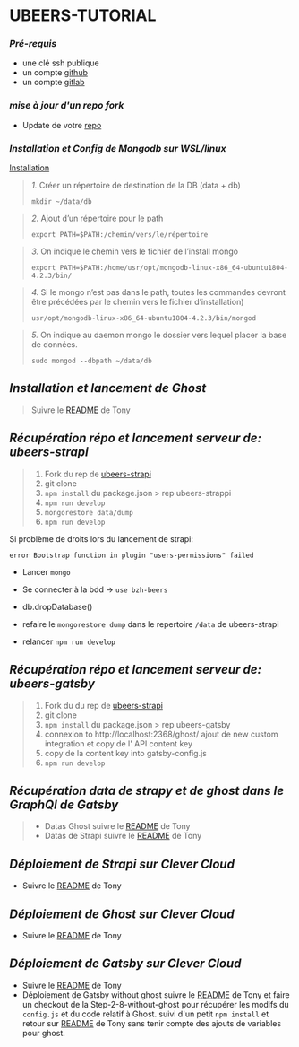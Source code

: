 # UBEERS-TUTORIAL



### *Pré-requis* ###
* une clé ssh publique 
* un compte [github](https://github.com/)
* un compte [gitlab](https://gitlab.com/)
 
### *mise à jour d'un repo fork* ###
* Update de votre [repo](https://rick.cogley.info/post/update-your-forked-repository-directly-on-github/) 

### *Installation et Config de Mongodb sur WSL/linux* ###

[Installation](https://github.com/michaeltreat/Windows-Subsystem-For-Linux-Setup-Guide/blob/master/readmes/installs/MongoDB.md)

>*1.* Créer un répertoire de destination de la DB (data + db) 
>
>```mkdir ~/data/db```
>

>*2.* Ajout d’un répertoire pour le path 
>
>```export PATH=$PATH:/chemin/vers/le/répertoire``` 
>

>*3.* On indique le chemin vers le fichier de l’install mongo 
>
>```export PATH=$PATH:/home/usr/opt/mongodb-linux-x86_64-ubuntu1804-4.2.3/bin/``` 
>

>*4.* Si le mongo n’est pas dans le path, toutes les commandes devront être précédées par le chemin vers le fichier d’installation) 
>
>```usr/opt/mongodb-linux-x86_64-ubuntu1804-4.2.3/bin/mongod``` 
 
> *5.* On indique au daemon mongo le dossier vers lequel placer la base de données.
>
>``sudo mongod --dbpath ~/data/db``  






## *Installation et lancement de Ghost*
>Suivre le  [README](https://github.com/TonyCois/ubeers-ghost-content) de Tony


## *Récupération répo et lancement serveur de: ubeers-strapi* ##


>1. Fork du rep de [ubeers-strapi](https://github.com/TonyCois/ubeers-strapi)
>1. git clone
>1. ```npm install``` du package.json > rep ubeers-strappi
>1. ```npm run develop```
>1. ```mongorestore data/dump```
>1. ```npm run develop```

Si problème de droits lors du lancement de strapi:

``error Bootstrap function in plugin "users-permissions" failed``
 
* Lancer ``mongo``

* Se connecter à la bdd -> `use bzh-beers`

* db.dropDatabase()

* refaire le ``mongorestore dump`` dans le repertoire ```/data``` de ubeers-strapi

* relancer ``npm run develop``

## *Récupération répo et lancement serveur de: ubeers-gatsby* ##

>1. Fork du du rep de [ubeers-strapi](https://github.com/TonyCois/ubeers-gatsby)
>1. git clone
>1. ```npm install``` du package.json > rep ubeers-gatsby
>1. connexion to http://localhost:2368/ghost/ ajout de new custom integration et copy de l' API content key
>1. copy de la content key into  gatsby-config.js
>1. ```npm run develop```

## *Récupération data de strapy et de ghost dans le GraphQl de Gatsby* ##
>* Datas Ghost suivre le [README](https://github.com/TonyCois/ubeers-gatsby/tree/step-1-1) de Tony 
>* Datas de Strapi suivre le [README](https://github.com/TonyCois/ubeers-gatsby/tree/step-2-2) de Tony

## *Déploiement de Strapi sur Clever Cloud* ##
* Suivre le [README](https://github.com/TonyCois/ubeers-deploy/blob/master/clevercloud/strapi.md) de Tony

## *Déploiement de Ghost sur Clever Cloud* ##
* Suivre le [README](https://github.com/TonyCois/ubeers-deploy/blob/master/clevercloud/ghost.md) de Tony

## *Déploiement de Gatsby sur Clever Cloud* ##
*  Suivre le [README](https://github.com/TonyCois/ubeers-deploy/blob/master/clevercloud/gatsby.md) de Tony
*  Déploiement de Gatsby without ghost suivre le [README](https://github.com/TonyCois/ubeers-gatsby/tree/step-2-8-without-ghost) de Tony et faire un checkout de la Step-2-8-without-ghost pour récupérer les modifs du ``config.js`` et du code relatif à Ghost.
 suivi d'un petit ``npm install``  et retour sur [README](https://github.com/TonyCois/ubeers-deploy/blob/master/clevercloud/gatsby.md) de Tony sans tenir compte des ajouts de variables pour ghost.